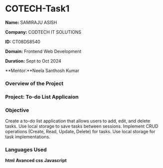 # COTECH-Task1
**Name:** SAMIRAJU ASISH

**Company:** CODTECH IT SOLUTIONS

**ID:** CT08DS8540

**Domain:** Frontend Web Development

**Duration:** Sept to Oct 2024

**Mentor:**Neela Santhosh Kumar

### Overview of the Project
### Project: To-do List Applicaion

### Objective
Create a to-do list application that allows users to add, edit, and delete tasks. Use local storage to save tasks between sessions.
Implement CRUD operations (Create, Read, Update, Delete) for
tasks. Use local storage for task implementations.

### Languages Used
**html**
**Avanced css**
**Javascript**
